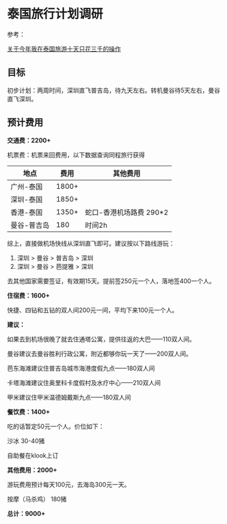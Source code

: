 # 泰国旅行计划调研

参考：

[关于今年我在泰国旅游十天只花三千的操作](https://www.xiaohongshu.com/explore/63edb730000000001303cd95?app_platform=android&app_version=7.75.0&share_from_user_hidden=true&type=normal&xhsshare=WeixinSession&appuid=63035c75000000000f00472a&apptime=1679329448)

## 目标

初步计划：两周时间，深圳直飞普吉岛，待九天左右。转机曼谷待5天左右，曼谷直飞深圳。



## 预计费用

**交通费：2200+**

机票费：机票来回费用，以下数据查询同程旅行获得

| 地点        | 费用  | 其他费用                |
| ----------- | ----- | ----------------------- |
| 广州-泰国   | 1800+ |                         |
| 深圳-泰国   | 1850+ |                         |
| 香港-泰国   | 1350+ | 蛇口-香港机场路费 290*2 |
| 曼谷-普吉岛 | 180   | 时间2h                  |

综上，直接做机场快线从深圳直飞即可。建议按以下路线游玩：

1. 深圳 > 曼谷 > 普吉岛 > 深圳
2. 深圳 > 曼谷 > 芭提雅 > 深圳

去其他国家需要签证，有效期15天。提前签250元一个人，落地签400一个人。



**住宿费：1600+**

快捷、四钻和五钻的双人间200元一间，平均下来100元一个人。

**建议：**

如果去到机场很晚了就去住通塔公寓，提供往返的大巴——110双人间。

曼谷建议去曼谷胜利行政公寓，附近都够你玩一天了——200双人间。

芭东海滩建议住普吉岛城市海港度假九点——180双人间

卡塔海滩建议住奥里科卡度假村及水疗中心——210双人间

甲米建议住甲米温德姆戴斯九点——180双人间



**餐饮费：1400+**

吃的话暂定50元一个人。价位如下：

沙冰 30-40猪

自助餐在klook上订



**其他费用：2000+**

游玩费用预计每天100元，去海岛300元一天。

按摩（马杀鸡） 180猪



**总计：9000+**



